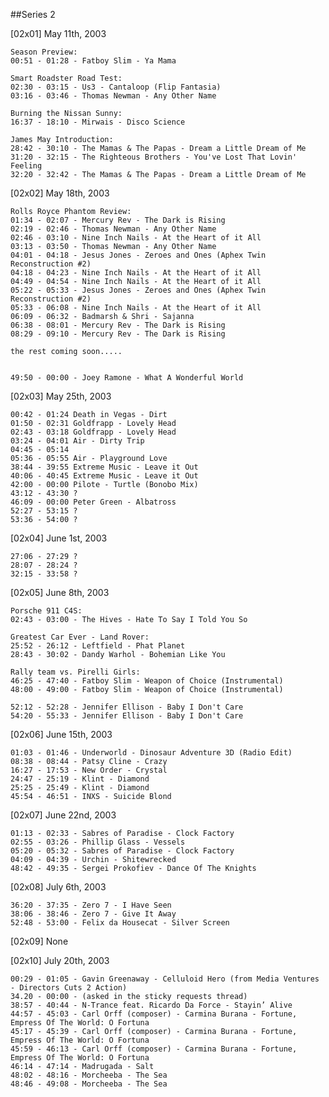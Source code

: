##Series 2

 [02x01] May 11th, 2003

    Season Preview:
    00:51 - 01:28 - Fatboy Slim - Ya Mama

    Smart Roadster Road Test:
    02:30 - 03:15 - Us3 - Cantaloop (Flip Fantasia)
    03:16 - 03:46 - Thomas Newman - Any Other Name

    Burning the Nissan Sunny:
    16:37 - 18:10 - Mirwais - Disco Science

    James May Introduction:
    28:42 - 30:10 - The Mamas & The Papas - Dream a Little Dream of Me
    31:20 - 32:15 - The Righteous Brothers - You've Lost That Lovin' Feeling
    32:20 - 32:42 - The Mamas & The Papas - Dream a Little Dream of Me

[02x02] May 18th, 2003

    Rolls Royce Phantom Review:
    01:34 - 02:07 - Mercury Rev - The Dark is Rising
    02:19 - 02:46 - Thomas Newman - Any Other Name
    02:46 - 03:10 - Nine Inch Nails - At the Heart of it All
    03:13 - 03:50 - Thomas Newman - Any Other Name
    04:01 - 04:18 - Jesus Jones - Zeroes and Ones (Aphex Twin Reconstruction #2)
    04:18 - 04:23 - Nine Inch Nails - At the Heart of it All
    04:49 - 04:54 - Nine Inch Nails - At the Heart of it All
    05:22 - 05:33 - Jesus Jones - Zeroes and Ones (Aphex Twin Reconstruction #2)
    05:33 - 06:08 - Nine Inch Nails - At the Heart of it All
    06:09 - 06:32 - Badmarsh & Shri - Sajanna
    06:38 - 08:01 - Mercury Rev - The Dark is Rising
    08:29 - 09:10 - Mercury Rev - The Dark is Rising

    the rest coming soon.....


    49:50 - 00:00 - Joey Ramone - What A Wonderful World

[02x03] May 25th, 2003

    00:42 - 01:24 Death in Vegas - Dirt
    01:50 - 02:31 Goldfrapp - Lovely Head
    02:43 - 03:18 Goldfrapp - Lovely Head
    03:24 - 04:01 Air - Dirty Trip
    04:45 - 05:14
    05:36 - 05:55 Air - Playground Love
    38:44 - 39:55 Extreme Music - Leave it Out
    40:06 - 40:45 Extreme Music - Leave it Out
    42:00 - 00:00 Pilote - Turtle (Bonobo Mix)
    43:12 - 43:30 ?
    46:09 - 00:00 Peter Green - Albatross
    52:27 - 53:15 ?
    53:36 - 54:00 ?

[02x04] June 1st, 2003

    27:06 - 27:29 ?
    28:07 - 28:24 ?
    32:15 - 33:58 ?

[02x05] June 8th, 2003

    Porsche 911 C4S:
    02:43 - 03:00 - The Hives - Hate To Say I Told You So

    Greatest Car Ever - Land Rover:
    25:52 - 26:12 - Leftfield - Phat Planet
    28:43 - 30:02 - Dandy Warhol - Bohemian Like You

    Rally team vs. Pirelli Girls:
    46:25 - 47:40 - Fatboy Slim - Weapon of Choice (Instrumental)
    48:00 - 49:00 - Fatboy Slim - Weapon of Choice (Instrumental)

    52:12 - 52:28 - Jennifer Ellison - Baby I Don't Care
    54:20 - 55:33 - Jennifer Ellison - Baby I Don't Care

[02x06] June 15th, 2003

    01:03 - 01:46 - Underworld - Dinosaur Adventure 3D (Radio Edit)
    08:38 - 08:44 - Patsy Cline - Crazy
    16:27 - 17:53 - New Order - Crystal
    24:47 - 25:19 - Klint - Diamond
    25:25 - 25:49 - Klint - Diamond
    45:54 - 46:51 - INXS - Suicide Blond

[02x07] June 22nd, 2003

    01:13 - 02:33 - Sabres of Paradise - Clock Factory
    02:55 - 03:26 - Phillip Glass - Vessels
    05:20 - 05:32 - Sabres of Paradise - Clock Factory
    04:09 - 04:39 - Urchin - Shitewrecked
    48:42 - 49:35 - Sergei Prokofiev - Dance Of The Knights

[02x08] July 6th, 2003

    36:20 - 37:35 - Zero 7 - I Have Seen
    38:06 - 38:46 - Zero 7 - Give It Away
    52:48 - 53:00 - Felix da Housecat - Silver Screen

[02x09]
		None
	 
[02x10] July 20th, 2003

    00:29 - 01:05 - Gavin Greenaway - Celluloid Hero (from Media Ventures - Directors Cuts 2 Action)
    34.20 - 00:00 - (asked in the sticky requests thread)
    38:57 - 40:44 - N-Trance feat. Ricardo Da Force - Stayin’ Alive
    44:57 - 45:03 - Carl Orff (composer) - Carmina Burana - Fortune, Empress Of The World: O Fortuna
    45:17 - 45:39 - Carl Orff (composer) - Carmina Burana - Fortune, Empress Of The World: O Fortuna
    45:59 - 46:13 - Carl Orff (composer) - Carmina Burana - Fortune, Empress Of The World: O Fortuna
    46:14 - 47:14 - Madrugada - Salt
    48:02 - 48:16 - Morcheeba - The Sea
    48:46 - 49:08 - Morcheeba - The Sea